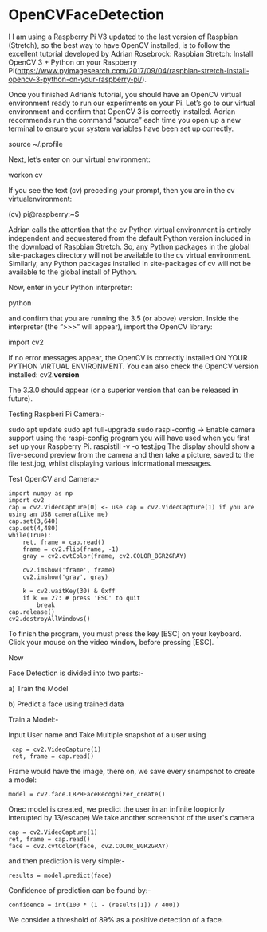 # OpenCVFaceDetection

I I am using a Raspberry Pi V3 updated to the last version of Raspbian (Stretch), so the best way to have OpenCV installed, is to follow the excellent tutorial developed by Adrian Rosebrock: Raspbian Stretch: Install OpenCV 3 + Python on your Raspberry Pi(https://www.pyimagesearch.com/2017/09/04/raspbian-stretch-install-opencv-3-python-on-your-raspberry-pi/).

Once you finished Adrian’s tutorial, you should have an OpenCV virtual environment ready to run our experiments on your Pi.
Let’s go to our virtual environment and confirm that OpenCV 3 is correctly installed.
Adrian recommends run the command “source” each time you open up a new terminal to ensure your system variables have been set up correctly.

source ~/.profile

Next, let’s enter on our virtual environment:

workon cv

If you see the text (cv) preceding your prompt, then you are in the cv virtualenvironment:

(cv) pi@raspberry:~$

Adrian calls the attention that the cv Python virtual environment is entirely independent and sequestered from the default Python version included in the download of Raspbian Stretch. So, any Python packages in the global site-packages directory will not be available to the cv virtual environment. Similarly, any Python packages installed in site-packages of cv will not be available to the global install of Python.

Now, enter in your Python interpreter:

python

and confirm that you are running the 3.5 (or above) version.
Inside the interpreter (the “>>>” will appear), import the OpenCV library:

import cv2

If no error messages appear, the OpenCV is correctly installed ON YOUR PYTHON VIRTUAL ENVIRONMENT.
You can also check the OpenCV version installed:
cv2.__version__

The 3.3.0 should appear (or a superior version that can be released in future).


Testing Raspberi Pi Camera:-

sudo apt update
sudo apt full-upgrade
sudo raspi-config -> Enable camera support using the raspi-config program you will have used when you first set up your Raspberry Pi.
raspistill -v -o test.jpg The display should show a five-second preview from the camera and then take a picture, saved to the file test.jpg, whilst displaying various informational messages.

Test OpenCV and Camera:-

    import numpy as np
    import cv2
    cap = cv2.VideoCapture(0) <- use cap = cv2.VideoCapture(1) if you are using an USB camera(Like me)
    cap.set(3,640) 
    cap.set(4,480)
    while(True):
        ret, frame = cap.read()
        frame = cv2.flip(frame, -1) 
        gray = cv2.cvtColor(frame, cv2.COLOR_BGR2GRAY)

        cv2.imshow('frame', frame)
        cv2.imshow('gray', gray)

        k = cv2.waitKey(30) & 0xff
        if k == 27: # press 'ESC' to quit
            break
    cap.release()
    cv2.destroyAllWindows()

To finish the program, you must press the key [ESC] on your keyboard. Click your mouse on the video window, before pressing [ESC].





Now 

Face Detection is divided into two parts:-

a) Train the Model

b) Predict a face using trained data

Train a Model:-

Input User name and Take Multiple snapshot of a user using 
    
     cap = cv2.VideoCapture(1)
     ret, frame = cap.read()
Frame would have the image, there on, we save every snampshot to create a model:

    model = cv2.face.LBPHFaceRecognizer_create()
    
Onec model is created, we predict the user in an infinite loop(only interupted by 13/escape) We take another screenshot of the user's camera 
 
    cap = cv2.VideoCapture(1)
    ret, frame = cap.read()
    face = cv2.cvtColor(face, cv2.COLOR_BGR2GRAY)
    
and then prediction is very simple:-

    results = model.predict(face)

Confidence of prediction can be found by:-

    confidence = int(100 * (1 - (results[1]) / 400))

We consider a threshold of 89% as a positive detection of a face.



    
